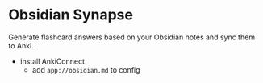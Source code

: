 # Obsidian Synapse

Generate flashcard answers based on your Obsidian notes and sync them to Anki.

- install AnkiConnect
    - add `app://obsidian.md` to config
